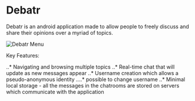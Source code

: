 # Debatr

Debatr is an android application made to allow people to freely discuss and share their opinions over a myriad of topics.

![Debatr Menu](https://imgur.com/jUSRs4c.png)

Key Features:

..* Navigating and browsing multiple topics
..* Real-time chat that will update as new messages appear
..* Username creation which allows a pseudo-anonymous identity
....* possible to change username
..* Minimal local storage - all the messages in the chatrooms are stored on servers which communicate with the application


